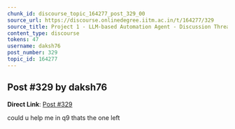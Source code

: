 ```yaml
---
chunk_id: discourse_topic_164277_post_329_00
source_url: https://discourse.onlinedegree.iitm.ac.in/t/164277/329
source_title: Project 1 - LLM-based Automation Agent - Discussion Thread [TDS Jan 2025]
content_type: discourse
tokens: 47
username: daksh76
post_number: 329
topic_id: 164277
---
```


## Post #329 by daksh76

**Direct Link**: [Post #329](https://discourse.onlinedegree.iitm.ac.in/t/164277/329)

could u help me in q9 thats the one left
